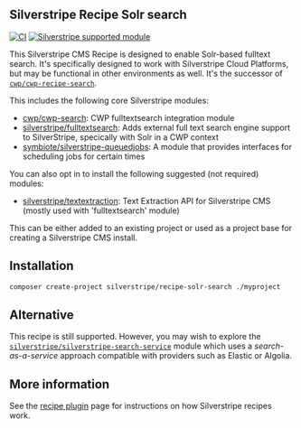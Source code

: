 ## Silverstripe Recipe Solr search

[![CI](https://github.com/silverstripe/recipe-solr-search/actions/workflows/ci.yml/badge.svg)](https://github.com/silverstripe/recipe-solr-search/actions/workflows/ci.yml)
[![Silverstripe supported module](https://img.shields.io/badge/silverstripe-supported-0071C4.svg)](https://www.silverstripe.org/software/addons/silverstripe-commercially-supported-module-list/)

This Silverstripe CMS Recipe is designed to enable Solr-based fulltext search. It's specifically designed to work with Silverstripe Cloud Platforms, but may be functional in other environments as well. It's the successor of [`cwp/cwp-recipe-search`](https://github.com/silverstripe/cwp-recipe-search).

This includes the following core Silverstripe modules:

 * [cwp/cwp-search](https://github.com/silverstripe/cwp-search): CWP fulltextsearch integration module
 * [silverstripe/fulltextsearch](https://github.com/silverstripe/silverstripe-fulltextsearch): Adds external full text
   search engine support to SilverStripe, specically with Solr in a CWP context
 * [symbiote/silverstripe-queuedjobs](https://github.com/symbiote/silverstripe-queuedjobs): A module that provides
   interfaces for scheduling jobs for certain times

You can also opt in to install the following suggested (not required) modules:

 * [silverstripe/textextraction](https://github.com/silverstripe/silverstripe-textextraction): Text Extraction API for
   Silverstripe CMS (mostly used with 'fulltextsearch' module)

This can be either added to an existing project or used as a project base for creating a Silverstripe CMS install.

## Installation

```sh
composer create-project silverstripe/recipe-solr-search ./myproject
```

## Alternative

This recipe is still supported. However, you may wish to explore the [`silverstripe/silverstripe-search-service`](https://github.com/silverstripe/silverstripe-search-service) module which uses a _search-as-a-service_ approach compatible with providers such as Elastic or Algolia.

## More information

See the [recipe plugin](https://github.com/silverstripe/recipe-plugin) page for instructions on how
Silverstripe recipes work.
